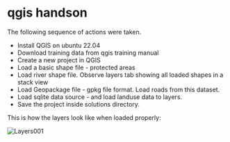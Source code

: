 # qgis handson

The following sequence of actions were taken.

- Install QGIS on ubuntu 22.04
- Download training data from qgis training manual
- Create a new project in QGIS
- Load a basic shape file - protected areas
- Load river shape file. Observe layers tab showing all loaded shapes in a stack view
- Load Geopackage file - gpkg file format. Load roads from this dataset.
- Load sqlite data source - and load landuse data to layers.
- Save the project inside solutions directory.

This is how the layers look like when loaded properly:

![Layers001](./layers.png)
